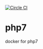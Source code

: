 [![Circle CI](https://circleci.com/gh/freyrus/php7.svg?style=svg)](https://circleci.com/gh/freyrus/php7)
# php7
docker for php7

